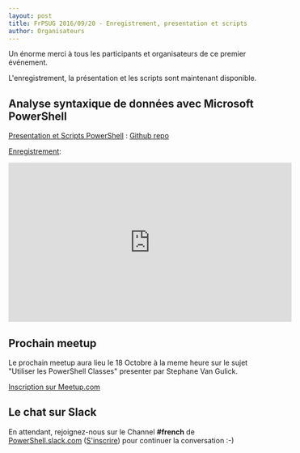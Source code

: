 ```yaml
---
layout: post
title: FrPSUG 2016/09/20 - Enregistrement, presentation et scripts
author: Organisateurs
---
```


Un énorme merci à tous les participants et organisateurs de ce premier événement.

L'enregistrement, la présentation et les scripts sont maintenant disponible.

## Analyse syntaxique de données avec Microsoft PowerShell

<u>Presentation et Scripts PowerShell</u> : [Github repo](https://github.com/FrPSUG/Presentations/tree/master/20160920-Analyse%20Syntaxique%20de%20donnees%20(Francois-Xavier%20Cat))

<u>Enregistrement</u>:
<iframe width="560" height="315" src="https://www.youtube.com/embed/sCd8YufeyUI" frameborder="0" allowfullscreen></iframe>


## Prochain meetup
Le prochain meetup aura lieu le 18 Octobre à la meme heure sur le sujet "Utiliser les PowerShell Classes" presenter par Stephane Van Gulick.

[Inscription sur Meetup.com](https://www.meetup.com/fr-FR/FrenchPSUG/events/232808635/)

## Le chat sur Slack

En attendant, rejoignez-nous sur le Channel <b>#french</b> de <a href="https://powershell.slack.com/Slack">PowerShell.slack.com</a>  (<a href="http://slack.poshcode.org/">S'inscrire</a>) pour continuer la conversation :-)
